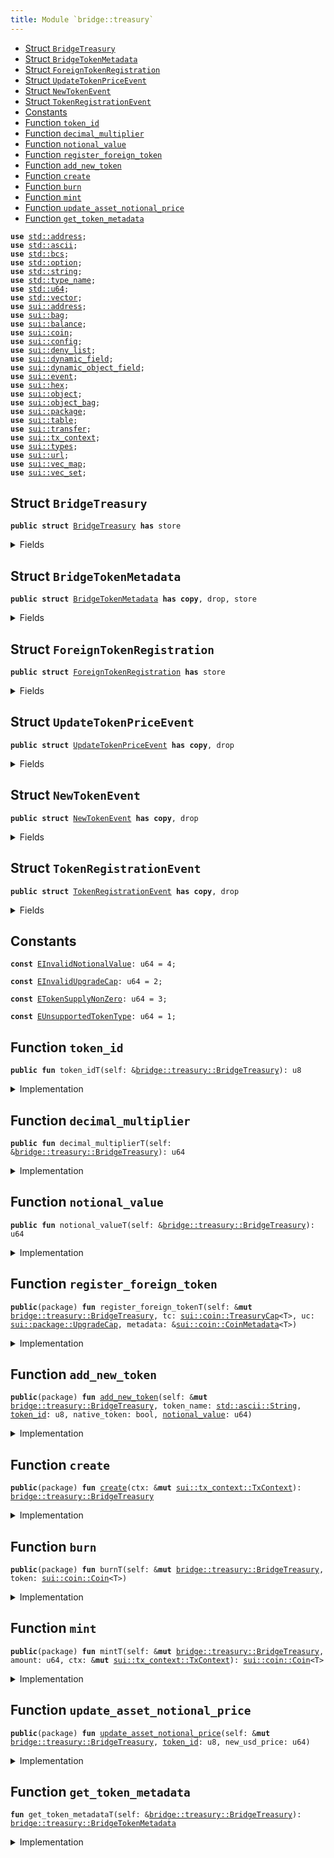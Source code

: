 ```yaml
---
title: Module `bridge::treasury`
---
```




-  [Struct `BridgeTreasury`](#bridge_treasury_BridgeTreasury)
-  [Struct `BridgeTokenMetadata`](#bridge_treasury_BridgeTokenMetadata)
-  [Struct `ForeignTokenRegistration`](#bridge_treasury_ForeignTokenRegistration)
-  [Struct `UpdateTokenPriceEvent`](#bridge_treasury_UpdateTokenPriceEvent)
-  [Struct `NewTokenEvent`](#bridge_treasury_NewTokenEvent)
-  [Struct `TokenRegistrationEvent`](#bridge_treasury_TokenRegistrationEvent)
-  [Constants](#@Constants_0)
-  [Function `token_id`](#bridge_treasury_token_id)
-  [Function `decimal_multiplier`](#bridge_treasury_decimal_multiplier)
-  [Function `notional_value`](#bridge_treasury_notional_value)
-  [Function `register_foreign_token`](#bridge_treasury_register_foreign_token)
-  [Function `add_new_token`](#bridge_treasury_add_new_token)
-  [Function `create`](#bridge_treasury_create)
-  [Function `burn`](#bridge_treasury_burn)
-  [Function `mint`](#bridge_treasury_mint)
-  [Function `update_asset_notional_price`](#bridge_treasury_update_asset_notional_price)
-  [Function `get_token_metadata`](#bridge_treasury_get_token_metadata)


<pre><code><b>use</b> <a href="../std/address.md#std_address">std::address</a>;
<b>use</b> <a href="../std/ascii.md#std_ascii">std::ascii</a>;
<b>use</b> <a href="../std/bcs.md#std_bcs">std::bcs</a>;
<b>use</b> <a href="../std/option.md#std_option">std::option</a>;
<b>use</b> <a href="../std/string.md#std_string">std::string</a>;
<b>use</b> <a href="../std/type_name.md#std_type_name">std::type_name</a>;
<b>use</b> <a href="../std/u64.md#std_u64">std::u64</a>;
<b>use</b> <a href="../std/vector.md#std_vector">std::vector</a>;
<b>use</b> <a href="../sui/address.md#sui_address">sui::address</a>;
<b>use</b> <a href="../sui/bag.md#sui_bag">sui::bag</a>;
<b>use</b> <a href="../sui/balance.md#sui_balance">sui::balance</a>;
<b>use</b> <a href="../sui/coin.md#sui_coin">sui::coin</a>;
<b>use</b> <a href="../sui/config.md#sui_config">sui::config</a>;
<b>use</b> <a href="../sui/deny_list.md#sui_deny_list">sui::deny_list</a>;
<b>use</b> <a href="../sui/dynamic_field.md#sui_dynamic_field">sui::dynamic_field</a>;
<b>use</b> <a href="../sui/dynamic_object_field.md#sui_dynamic_object_field">sui::dynamic_object_field</a>;
<b>use</b> <a href="../sui/event.md#sui_event">sui::event</a>;
<b>use</b> <a href="../sui/hex.md#sui_hex">sui::hex</a>;
<b>use</b> <a href="../sui/object.md#sui_object">sui::object</a>;
<b>use</b> <a href="../sui/object_bag.md#sui_object_bag">sui::object_bag</a>;
<b>use</b> <a href="../sui/package.md#sui_package">sui::package</a>;
<b>use</b> <a href="../sui/table.md#sui_table">sui::table</a>;
<b>use</b> <a href="../sui/transfer.md#sui_transfer">sui::transfer</a>;
<b>use</b> <a href="../sui/tx_context.md#sui_tx_context">sui::tx_context</a>;
<b>use</b> <a href="../sui/types.md#sui_types">sui::types</a>;
<b>use</b> <a href="../sui/url.md#sui_url">sui::url</a>;
<b>use</b> <a href="../sui/vec_map.md#sui_vec_map">sui::vec_map</a>;
<b>use</b> <a href="../sui/vec_set.md#sui_vec_set">sui::vec_set</a>;
</code></pre>



<a name="bridge_treasury_BridgeTreasury"></a>

## Struct `BridgeTreasury`



<pre><code><b>public</b> <b>struct</b> <a href="../bridge/treasury.md#bridge_treasury_BridgeTreasury">BridgeTreasury</a> <b>has</b> store
</code></pre>



<details>
<summary>Fields</summary>


<dl>
<dt>
<code>treasuries: <a href="../sui/object_bag.md#sui_object_bag_ObjectBag">sui::object_bag::ObjectBag</a></code>
</dt>
<dd>
</dd>
<dt>
<code>supported_tokens: <a href="../sui/vec_map.md#sui_vec_map_VecMap">sui::vec_map::VecMap</a>&lt;<a href="../std/type_name.md#std_type_name_TypeName">std::type_name::TypeName</a>, <a href="../bridge/treasury.md#bridge_treasury_BridgeTokenMetadata">bridge::treasury::BridgeTokenMetadata</a>&gt;</code>
</dt>
<dd>
</dd>
<dt>
<code>id_token_type_map: <a href="../sui/vec_map.md#sui_vec_map_VecMap">sui::vec_map::VecMap</a>&lt;u8, <a href="../std/type_name.md#std_type_name_TypeName">std::type_name::TypeName</a>&gt;</code>
</dt>
<dd>
</dd>
<dt>
<code>waiting_room: <a href="../sui/bag.md#sui_bag_Bag">sui::bag::Bag</a></code>
</dt>
<dd>
</dd>
</dl>


</details>

<a name="bridge_treasury_BridgeTokenMetadata"></a>

## Struct `BridgeTokenMetadata`



<pre><code><b>public</b> <b>struct</b> <a href="../bridge/treasury.md#bridge_treasury_BridgeTokenMetadata">BridgeTokenMetadata</a> <b>has</b> <b>copy</b>, drop, store
</code></pre>



<details>
<summary>Fields</summary>


<dl>
<dt>
<code>id: u8</code>
</dt>
<dd>
</dd>
<dt>
<code><a href="../bridge/treasury.md#bridge_treasury_decimal_multiplier">decimal_multiplier</a>: u64</code>
</dt>
<dd>
</dd>
<dt>
<code><a href="../bridge/treasury.md#bridge_treasury_notional_value">notional_value</a>: u64</code>
</dt>
<dd>
</dd>
<dt>
<code>native_token: bool</code>
</dt>
<dd>
</dd>
</dl>


</details>

<a name="bridge_treasury_ForeignTokenRegistration"></a>

## Struct `ForeignTokenRegistration`



<pre><code><b>public</b> <b>struct</b> <a href="../bridge/treasury.md#bridge_treasury_ForeignTokenRegistration">ForeignTokenRegistration</a> <b>has</b> store
</code></pre>



<details>
<summary>Fields</summary>


<dl>
<dt>
<code>type_name: <a href="../std/type_name.md#std_type_name_TypeName">std::type_name::TypeName</a></code>
</dt>
<dd>
</dd>
<dt>
<code>uc: <a href="../sui/package.md#sui_package_UpgradeCap">sui::package::UpgradeCap</a></code>
</dt>
<dd>
</dd>
<dt>
<code>decimal: u8</code>
</dt>
<dd>
</dd>
</dl>


</details>

<a name="bridge_treasury_UpdateTokenPriceEvent"></a>

## Struct `UpdateTokenPriceEvent`



<pre><code><b>public</b> <b>struct</b> <a href="../bridge/treasury.md#bridge_treasury_UpdateTokenPriceEvent">UpdateTokenPriceEvent</a> <b>has</b> <b>copy</b>, drop
</code></pre>



<details>
<summary>Fields</summary>


<dl>
<dt>
<code><a href="../bridge/treasury.md#bridge_treasury_token_id">token_id</a>: u8</code>
</dt>
<dd>
</dd>
<dt>
<code>new_price: u64</code>
</dt>
<dd>
</dd>
</dl>


</details>

<a name="bridge_treasury_NewTokenEvent"></a>

## Struct `NewTokenEvent`



<pre><code><b>public</b> <b>struct</b> <a href="../bridge/treasury.md#bridge_treasury_NewTokenEvent">NewTokenEvent</a> <b>has</b> <b>copy</b>, drop
</code></pre>



<details>
<summary>Fields</summary>


<dl>
<dt>
<code><a href="../bridge/treasury.md#bridge_treasury_token_id">token_id</a>: u8</code>
</dt>
<dd>
</dd>
<dt>
<code>type_name: <a href="../std/type_name.md#std_type_name_TypeName">std::type_name::TypeName</a></code>
</dt>
<dd>
</dd>
<dt>
<code>native_token: bool</code>
</dt>
<dd>
</dd>
<dt>
<code><a href="../bridge/treasury.md#bridge_treasury_decimal_multiplier">decimal_multiplier</a>: u64</code>
</dt>
<dd>
</dd>
<dt>
<code><a href="../bridge/treasury.md#bridge_treasury_notional_value">notional_value</a>: u64</code>
</dt>
<dd>
</dd>
</dl>


</details>

<a name="bridge_treasury_TokenRegistrationEvent"></a>

## Struct `TokenRegistrationEvent`



<pre><code><b>public</b> <b>struct</b> <a href="../bridge/treasury.md#bridge_treasury_TokenRegistrationEvent">TokenRegistrationEvent</a> <b>has</b> <b>copy</b>, drop
</code></pre>



<details>
<summary>Fields</summary>


<dl>
<dt>
<code>type_name: <a href="../std/type_name.md#std_type_name_TypeName">std::type_name::TypeName</a></code>
</dt>
<dd>
</dd>
<dt>
<code>decimal: u8</code>
</dt>
<dd>
</dd>
<dt>
<code>native_token: bool</code>
</dt>
<dd>
</dd>
</dl>


</details>

<a name="@Constants_0"></a>

## Constants


<a name="bridge_treasury_EInvalidNotionalValue"></a>



<pre><code><b>const</b> <a href="../bridge/treasury.md#bridge_treasury_EInvalidNotionalValue">EInvalidNotionalValue</a>: u64 = 4;
</code></pre>



<a name="bridge_treasury_EInvalidUpgradeCap"></a>



<pre><code><b>const</b> <a href="../bridge/treasury.md#bridge_treasury_EInvalidUpgradeCap">EInvalidUpgradeCap</a>: u64 = 2;
</code></pre>



<a name="bridge_treasury_ETokenSupplyNonZero"></a>



<pre><code><b>const</b> <a href="../bridge/treasury.md#bridge_treasury_ETokenSupplyNonZero">ETokenSupplyNonZero</a>: u64 = 3;
</code></pre>



<a name="bridge_treasury_EUnsupportedTokenType"></a>



<pre><code><b>const</b> <a href="../bridge/treasury.md#bridge_treasury_EUnsupportedTokenType">EUnsupportedTokenType</a>: u64 = 1;
</code></pre>



<a name="bridge_treasury_token_id"></a>

## Function `token_id`



<pre><code><b>public</b> <b>fun</b> token_idT(self: &<a href="../bridge/treasury.md#bridge_treasury_BridgeTreasury">bridge::treasury::BridgeTreasury</a>): u8
</code></pre>



<details>
<summary>Implementation</summary>


<pre><code><b>public</b> <b>fun</b> <a href="../bridge/treasury.md#bridge_treasury_token_id">token_id</a>&lt;T&gt;(self: &<a href="../bridge/treasury.md#bridge_treasury_BridgeTreasury">BridgeTreasury</a>): u8 {
    <b>let</b> metadata = self.<a href="../bridge/treasury.md#bridge_treasury_get_token_metadata">get_token_metadata</a>&lt;T&gt;();
    metadata.id
}
</code></pre>



</details>

<a name="bridge_treasury_decimal_multiplier"></a>

## Function `decimal_multiplier`



<pre><code><b>public</b> <b>fun</b> decimal_multiplierT(self: &<a href="../bridge/treasury.md#bridge_treasury_BridgeTreasury">bridge::treasury::BridgeTreasury</a>): u64
</code></pre>



<details>
<summary>Implementation</summary>


<pre><code><b>public</b> <b>fun</b> <a href="../bridge/treasury.md#bridge_treasury_decimal_multiplier">decimal_multiplier</a>&lt;T&gt;(self: &<a href="../bridge/treasury.md#bridge_treasury_BridgeTreasury">BridgeTreasury</a>): u64 {
    <b>let</b> metadata = self.<a href="../bridge/treasury.md#bridge_treasury_get_token_metadata">get_token_metadata</a>&lt;T&gt;();
    metadata.<a href="../bridge/treasury.md#bridge_treasury_decimal_multiplier">decimal_multiplier</a>
}
</code></pre>



</details>

<a name="bridge_treasury_notional_value"></a>

## Function `notional_value`



<pre><code><b>public</b> <b>fun</b> notional_valueT(self: &<a href="../bridge/treasury.md#bridge_treasury_BridgeTreasury">bridge::treasury::BridgeTreasury</a>): u64
</code></pre>



<details>
<summary>Implementation</summary>


<pre><code><b>public</b> <b>fun</b> <a href="../bridge/treasury.md#bridge_treasury_notional_value">notional_value</a>&lt;T&gt;(self: &<a href="../bridge/treasury.md#bridge_treasury_BridgeTreasury">BridgeTreasury</a>): u64 {
    <b>let</b> metadata = self.<a href="../bridge/treasury.md#bridge_treasury_get_token_metadata">get_token_metadata</a>&lt;T&gt;();
    metadata.<a href="../bridge/treasury.md#bridge_treasury_notional_value">notional_value</a>
}
</code></pre>



</details>

<a name="bridge_treasury_register_foreign_token"></a>

## Function `register_foreign_token`



<pre><code><b>public</b>(package) <b>fun</b> register_foreign_tokenT(self: &<b>mut</b> <a href="../bridge/treasury.md#bridge_treasury_BridgeTreasury">bridge::treasury::BridgeTreasury</a>, tc: <a href="../sui/coin.md#sui_coin_TreasuryCap">sui::coin::TreasuryCap</a>&lt;T&gt;, uc: <a href="../sui/package.md#sui_package_UpgradeCap">sui::package::UpgradeCap</a>, metadata: &<a href="../sui/coin.md#sui_coin_CoinMetadata">sui::coin::CoinMetadata</a>&lt;T&gt;)
</code></pre>



<details>
<summary>Implementation</summary>


<pre><code><b>public</b>(package) <b>fun</b> <a href="../bridge/treasury.md#bridge_treasury_register_foreign_token">register_foreign_token</a>&lt;T&gt;(
    self: &<b>mut</b> <a href="../bridge/treasury.md#bridge_treasury_BridgeTreasury">BridgeTreasury</a>,
    tc: TreasuryCap&lt;T&gt;,
    uc: UpgradeCap,
    metadata: &CoinMetadata&lt;T&gt;,
) {
    // Make sure TreasuryCap <b>has</b> not been minted before.
    <b>assert</b>!(coin::total_supply(&tc) == 0, <a href="../bridge/treasury.md#bridge_treasury_ETokenSupplyNonZero">ETokenSupplyNonZero</a>);
    <b>let</b> type_name = type_name::get&lt;T&gt;();
    <b>let</b> address_bytes = hex::decode(ascii::into_bytes(type_name::get_address(&type_name)));
    <b>let</b> coin_address = address::from_bytes(address_bytes);
    // Make sure upgrade cap is <b>for</b> the Coin package
    // FIXME: add test
    <b>assert</b>!(
        object::id_to_address(&package::upgrade_package(&uc))
            == coin_address, <a href="../bridge/treasury.md#bridge_treasury_EInvalidUpgradeCap">EInvalidUpgradeCap</a>
    );
    <b>let</b> registration = <a href="../bridge/treasury.md#bridge_treasury_ForeignTokenRegistration">ForeignTokenRegistration</a> {
        type_name,
        uc,
        decimal: coin::get_decimals(metadata),
    };
    self.waiting_room.add(type_name::into_string(type_name), registration);
    self.treasuries.add(type_name, tc);
    emit(<a href="../bridge/treasury.md#bridge_treasury_TokenRegistrationEvent">TokenRegistrationEvent</a>{
        type_name,
        decimal: coin::get_decimals(metadata),
        native_token: <b>false</b>
    });
}
</code></pre>



</details>

<a name="bridge_treasury_add_new_token"></a>

## Function `add_new_token`



<pre><code><b>public</b>(package) <b>fun</b> <a href="../bridge/treasury.md#bridge_treasury_add_new_token">add_new_token</a>(self: &<b>mut</b> <a href="../bridge/treasury.md#bridge_treasury_BridgeTreasury">bridge::treasury::BridgeTreasury</a>, token_name: <a href="../std/ascii.md#std_ascii_String">std::ascii::String</a>, <a href="../bridge/treasury.md#bridge_treasury_token_id">token_id</a>: u8, native_token: bool, <a href="../bridge/treasury.md#bridge_treasury_notional_value">notional_value</a>: u64)
</code></pre>



<details>
<summary>Implementation</summary>


<pre><code><b>public</b>(package) <b>fun</b> <a href="../bridge/treasury.md#bridge_treasury_add_new_token">add_new_token</a>(
    self: &<b>mut</b> <a href="../bridge/treasury.md#bridge_treasury_BridgeTreasury">BridgeTreasury</a>,
    token_name: String,
    <a href="../bridge/treasury.md#bridge_treasury_token_id">token_id</a>: u8,
    native_token: bool,
    <a href="../bridge/treasury.md#bridge_treasury_notional_value">notional_value</a>: u64,
) {
    <b>if</b> (!native_token){
        <b>assert</b>!(<a href="../bridge/treasury.md#bridge_treasury_notional_value">notional_value</a> &gt; 0, <a href="../bridge/treasury.md#bridge_treasury_EInvalidNotionalValue">EInvalidNotionalValue</a>);
        <b>let</b> <a href="../bridge/treasury.md#bridge_treasury_ForeignTokenRegistration">ForeignTokenRegistration</a>{
            type_name,
            uc,
            decimal,
        } = self.waiting_room.remove&lt;String, <a href="../bridge/treasury.md#bridge_treasury_ForeignTokenRegistration">ForeignTokenRegistration</a>&gt;(token_name);
        <b>let</b> <a href="../bridge/treasury.md#bridge_treasury_decimal_multiplier">decimal_multiplier</a> = 10u64.pow(decimal);
        self.supported_tokens.insert(
            type_name,
            <a href="../bridge/treasury.md#bridge_treasury_BridgeTokenMetadata">BridgeTokenMetadata</a>{
                id: <a href="../bridge/treasury.md#bridge_treasury_token_id">token_id</a>,
                <a href="../bridge/treasury.md#bridge_treasury_decimal_multiplier">decimal_multiplier</a>,
                <a href="../bridge/treasury.md#bridge_treasury_notional_value">notional_value</a>,
                native_token
            },
        );
        self.id_token_type_map.insert(<a href="../bridge/treasury.md#bridge_treasury_token_id">token_id</a>, type_name);
        // Freeze upgrade cap to prevent changes to the coin
        transfer::public_freeze_object(uc);
        emit(<a href="../bridge/treasury.md#bridge_treasury_NewTokenEvent">NewTokenEvent</a>{
            <a href="../bridge/treasury.md#bridge_treasury_token_id">token_id</a>,
            type_name,
            native_token,
            <a href="../bridge/treasury.md#bridge_treasury_decimal_multiplier">decimal_multiplier</a>,
            <a href="../bridge/treasury.md#bridge_treasury_notional_value">notional_value</a>
        })
    } <b>else</b> {
        // Not implemented <b>for</b> V1
    }
}
</code></pre>



</details>

<a name="bridge_treasury_create"></a>

## Function `create`



<pre><code><b>public</b>(package) <b>fun</b> <a href="../bridge/treasury.md#bridge_treasury_create">create</a>(ctx: &<b>mut</b> <a href="../sui/tx_context.md#sui_tx_context_TxContext">sui::tx_context::TxContext</a>): <a href="../bridge/treasury.md#bridge_treasury_BridgeTreasury">bridge::treasury::BridgeTreasury</a>
</code></pre>



<details>
<summary>Implementation</summary>


<pre><code><b>public</b>(package) <b>fun</b> <a href="../bridge/treasury.md#bridge_treasury_create">create</a>(ctx: &<b>mut</b> TxContext): <a href="../bridge/treasury.md#bridge_treasury_BridgeTreasury">BridgeTreasury</a> {
    <a href="../bridge/treasury.md#bridge_treasury_BridgeTreasury">BridgeTreasury</a> {
        treasuries: object_bag::new(ctx),
        supported_tokens: vec_map::empty(),
        id_token_type_map: vec_map::empty(),
        waiting_room: bag::new(ctx),
    }
}
</code></pre>



</details>

<a name="bridge_treasury_burn"></a>

## Function `burn`



<pre><code><b>public</b>(package) <b>fun</b> burnT(self: &<b>mut</b> <a href="../bridge/treasury.md#bridge_treasury_BridgeTreasury">bridge::treasury::BridgeTreasury</a>, token: <a href="../sui/coin.md#sui_coin_Coin">sui::coin::Coin</a>&lt;T&gt;)
</code></pre>



<details>
<summary>Implementation</summary>


<pre><code><b>public</b>(package) <b>fun</b> <a href="../bridge/treasury.md#bridge_treasury_burn">burn</a>&lt;T&gt;(self: &<b>mut</b> <a href="../bridge/treasury.md#bridge_treasury_BridgeTreasury">BridgeTreasury</a>, token: Coin&lt;T&gt;) {
    <b>let</b> <a href="../bridge/treasury.md#bridge_treasury">treasury</a> = &<b>mut</b> self.treasuries[type_name::get&lt;T&gt;()];
    coin::burn(<a href="../bridge/treasury.md#bridge_treasury">treasury</a>, token);
}
</code></pre>



</details>

<a name="bridge_treasury_mint"></a>

## Function `mint`



<pre><code><b>public</b>(package) <b>fun</b> mintT(self: &<b>mut</b> <a href="../bridge/treasury.md#bridge_treasury_BridgeTreasury">bridge::treasury::BridgeTreasury</a>, amount: u64, ctx: &<b>mut</b> <a href="../sui/tx_context.md#sui_tx_context_TxContext">sui::tx_context::TxContext</a>): <a href="../sui/coin.md#sui_coin_Coin">sui::coin::Coin</a>&lt;T&gt;
</code></pre>



<details>
<summary>Implementation</summary>


<pre><code><b>public</b>(package) <b>fun</b> <a href="../bridge/treasury.md#bridge_treasury_mint">mint</a>&lt;T&gt;(
    self: &<b>mut</b> <a href="../bridge/treasury.md#bridge_treasury_BridgeTreasury">BridgeTreasury</a>,
    amount: u64,
    ctx: &<b>mut</b> TxContext,
): Coin&lt;T&gt; {
    <b>let</b> <a href="../bridge/treasury.md#bridge_treasury">treasury</a> = &<b>mut</b> self.treasuries[type_name::get&lt;T&gt;()];
    coin::mint(<a href="../bridge/treasury.md#bridge_treasury">treasury</a>, amount, ctx)
}
</code></pre>



</details>

<a name="bridge_treasury_update_asset_notional_price"></a>

## Function `update_asset_notional_price`



<pre><code><b>public</b>(package) <b>fun</b> <a href="../bridge/treasury.md#bridge_treasury_update_asset_notional_price">update_asset_notional_price</a>(self: &<b>mut</b> <a href="../bridge/treasury.md#bridge_treasury_BridgeTreasury">bridge::treasury::BridgeTreasury</a>, <a href="../bridge/treasury.md#bridge_treasury_token_id">token_id</a>: u8, new_usd_price: u64)
</code></pre>



<details>
<summary>Implementation</summary>


<pre><code><b>public</b>(package) <b>fun</b> <a href="../bridge/treasury.md#bridge_treasury_update_asset_notional_price">update_asset_notional_price</a>(
    self: &<b>mut</b> <a href="../bridge/treasury.md#bridge_treasury_BridgeTreasury">BridgeTreasury</a>,
    <a href="../bridge/treasury.md#bridge_treasury_token_id">token_id</a>: u8,
    new_usd_price: u64,
) {
    <b>let</b> type_name = self.id_token_type_map.try_get(&<a href="../bridge/treasury.md#bridge_treasury_token_id">token_id</a>);
    <b>assert</b>!(type_name.is_some(), <a href="../bridge/treasury.md#bridge_treasury_EUnsupportedTokenType">EUnsupportedTokenType</a>);
    <b>assert</b>!(new_usd_price &gt; 0, <a href="../bridge/treasury.md#bridge_treasury_EInvalidNotionalValue">EInvalidNotionalValue</a>);
    <b>let</b> type_name = type_name.destroy_some();
    <b>let</b> metadata = self.supported_tokens.get_mut(&type_name);
    metadata.<a href="../bridge/treasury.md#bridge_treasury_notional_value">notional_value</a> = new_usd_price;
    emit(<a href="../bridge/treasury.md#bridge_treasury_UpdateTokenPriceEvent">UpdateTokenPriceEvent</a> {
        <a href="../bridge/treasury.md#bridge_treasury_token_id">token_id</a>,
        new_price: new_usd_price,
    })
}
</code></pre>



</details>

<a name="bridge_treasury_get_token_metadata"></a>

## Function `get_token_metadata`



<pre><code><b>fun</b> get_token_metadataT(self: &<a href="../bridge/treasury.md#bridge_treasury_BridgeTreasury">bridge::treasury::BridgeTreasury</a>): <a href="../bridge/treasury.md#bridge_treasury_BridgeTokenMetadata">bridge::treasury::BridgeTokenMetadata</a>
</code></pre>



<details>
<summary>Implementation</summary>


<pre><code><b>fun</b> <a href="../bridge/treasury.md#bridge_treasury_get_token_metadata">get_token_metadata</a>&lt;T&gt;(self: &<a href="../bridge/treasury.md#bridge_treasury_BridgeTreasury">BridgeTreasury</a>): <a href="../bridge/treasury.md#bridge_treasury_BridgeTokenMetadata">BridgeTokenMetadata</a> {
    <b>let</b> coin_type = type_name::get&lt;T&gt;();
    <b>let</b> metadata = self.supported_tokens.try_get(&coin_type);
    <b>assert</b>!(metadata.is_some(), <a href="../bridge/treasury.md#bridge_treasury_EUnsupportedTokenType">EUnsupportedTokenType</a>);
    metadata.destroy_some()
}
</code></pre>



</details>
